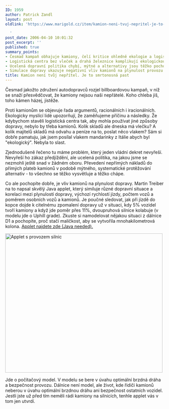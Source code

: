 ```yaml
---
ID: 1959
author: Patrick Zandl
layout: post
oldlink: 'https://www.marigold.cz/item/kamion-neni-tvuj-nepritel-je-to-smrtonosna-past

  '
post_date: 2006-04-10 10:01:32
post_excerpt: ''
published: true
summary_points:
- Česmad kampaň obhajuje kamiony, čelí kritice ohledně ekologie a logistiky.
- Logistická centra bez vleček a drahá železnice komplikují ekologickou dopravu.
- Ucelená dopravní politika chybí, mýtné a alternativy jsou těžko pochopitelné.
- Simulace dopravy ukazuje negativní vliv kamionů na plynulost provozu.
title: Kamion není tvůj nepřítel. Je to smrtonosná past
---
```


<p>Česmad jakožto združení autodopravců rozjel billboardovou kampaň, v níž se snaží přesvědčovat, že kamiony nejsou naši nepřátelé. Koho chleba jíš, toho kámen házej, jistěže. </p>

<p>Proti kamionům se objevuje řada argumentů, racionálních i iracionálních. Ekologicky myslící lidé upozorňují, že zaměňujeme příčinu a následky. Že kdybychom stavěli logistická centra tak, aby mohla používat jiné způsoby dopravy, nebylo by třeba kamionů. Kolik skladů ale dneska má vlečku? A kolik majitelů skladů má odvahu a peníze na to, poslat něco vlakem? Sám si dobře pamatuju, jak jsem posílal vlakem mandarinky z Itálie abych byl "ekologický". Nebyla to slast. </p>

<p>Zjednodušeně řečeno tu máme problém, který jeden vládní dekret nevyřeší. Nevyřeší ho zákaz předjíždění, ale ucelená politika, na jakou jsme se nezmohli ještě snad v žádném oboru. Převedení nepřímých nákladů do přímých plateb kamionů v podobě mýtného, systematické protěžování alternativ - to všechno se těžko vysvětluje a těžko chápe. </p>

<p>Co ale pochopíte dobře, je vliv kamionů na plynulost dopravy. Martin Treiber na to napsal skvělý Java applet, který similuje různé dopravní situace a korelaci mezi plynulostí dopravy, výchozí rychlostí jízdy, počtem vozů a poměrem osobních vozů a kamionů. Je poučné sledovat, jak při jízdě do kopce dojde k citelnému zpomalení dopravy už v situaci, kdy 5% vozidel tvoří kamiony a když jde poměr přes 11%, dvoupruhová silnice kolabuje (v modelu jde o Uphill grade). Zkuste si namodelovat nějakou situaci z dálnice D1 a pochopíte, proč stačí maličkost, aby se vytvořila mnohakilometrová kolona. <a href="http://vwisb7.vkw.tu-dresden.de/~treiber/MicroApplet/">Applet najdete zde (Java needed).</a></p>

<p><img src="/wp-content/uploads/20060410-kamionapplet.png" alt="Applet s provozem silnic" width="500" height="441" /></p>

<p>Jde o počítačový model. V modelu se bere v úvahu optimální brzdná dráha a bezpečnost provozu. Dálnice není model, ale život, kde řidiči kamionů neberou v úvahu optimální brzdnou dráhu ani bezpečnost ostatních vozidel. Jestli jste už před tím neměli rádi kamiony na silnicích, tenhle applet vás v tom jen utvrdí.
</p>